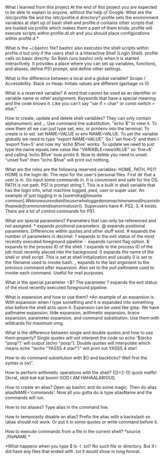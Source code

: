 What I learned from this project At the end of this project you are expected to be able to explain to anyone, without the help of Google: What are the /etc/profile file and the /etc/profile.d directory? profile sets the environment variables at start up of bash shell and profile.d contains other scripts that are loaded via profile which makes them a part of them kinda. profile will execute scripts within profile.d/.sh and you should place configurations within profile.d.*

What is the ~/.bashrc file? bashrc also executes the shell scripts within profile.d but only if the users shell is a Interactive Shell (Login Shell). profile calls on basic directly. So Bash runs bashrc only when it is started interactively. It provides a place where you can set up variables, functions, and aliases, define PS1 prompt, and define other settings.

What is the difference between a local and a global variable? Scope / Accessibility. Stack vs Heap. Initials values are different (garbage vs 0)

What is a reserved variable? A word that cannot be used as an identifier or variable name or other assignment. Keywords that have a special meaning and the code knows it. Like you can't say "var if = char" or const switch = else;".

How to create, update and delete shell variables? They can only contain alphanumeric and _. Use command line substitution, "echo $" to view it. To view them all we can just type set, env, or printenv into the terminal. To create is to set. set NAME=VALUE or env NAME=VALUE. To set the variable globally we need to type "export NAME=VALUE". So I 'set five=5' and then I 'export five=5' and now my 'echo $five' works. To update we need to just type the name equals new value like "VARIABLE=newVALUE" so 'five=6' and calling 'echo $five' now prints 6. Now to delete you need to unset. "unset five" then "echo $five" will print out nothing.

What are the roles are the following reserved variables: HOME, PATH, PS1? HOME is the login dir. The repo for the user's personal files. First dir that a user is in. Go input some commands in. It is convenient and safe for the OS. PATH is not path. PS1 is prompt string 1. This is a built in shell variable that has the login info, what machine logged, pwd, user or super user. An example of just logging in is [surendra@linuxnix common]$. We know surenda is the user who logged on a machine named linuxnix to the pwd of common and is a normal user($). Superusers have #. PS2, 3, 4 exists. There are a lot of control commands for PS1.

What are special parameters? Parameters that can only be referenced and not assigned. * expands positional parameters. @ expands positional parameters. Differences within quotes and other stuff exist. # expands the number of parameters in decimal. ? expands to the exit status of the most recently executed foreground pipeline. - expands current flag option. $ expands to the process ID of the shell. ! expands to the process ID of the job most recently placed into the background. 0 expands the name of the shell or shell script. This is set at shell initialization and usually 0 is set to the filename used to invoke bash. _ expands to the last argument to the previous command after expansion. Also set to the pull pathname used to invoke each command. Useful for mail purposes.

What is the special parameter =$? The parameter ? expands the exit status of the most recently executed foreground pipeline.

What is expansion and how to use them? *An example of an expansion is . With expansion when I type something and it is expanded into something else before the shell acts upon it. Expansion can be used like grep. We have pathname expansion, tilde expansion, arithmetic expansion, brace expansion, parameter expansion, and command substitution. Use them with wildcards for maximum omg.

What is the difference between single and double quotes and how to use them properly? Single quotes will not interpret the code so echo '$(echo "poop")' will output (echo "poop"). Double quotes will interpolate which means echo "(echo "YASSS 4 star!")" will print out YASSS 4 star!

How to do command substitution with $() and backticks? Well first the syntax is 
(w)".

How to perform arithmetic operations with the shell? 
((2+2-1)) quick maffs! Skrrat, skid-kat-kat boom! GOD I AM HAHAALARIOUS.

How to create an alias? Open up bashrc and do some magic. Then do alias aliasNAME='commands'. Now all you gotta do is type aliasName and the commands will run.

How to list aliases? Type alias in the command line.

How to temporarily disable an alias? Prefix the alias with a backslash so \alias should not work. Or put it in some quotes or write command before it.

How to execute commands from a file in the current shell? *source ./fileNAME *

*What happens when you type $ ls -l .txt? No such file or directory. But if i did have any files that ended with .txt it would show in long format.
